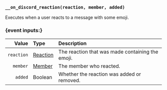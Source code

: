 ### `__on_discord_reaction(reaction, member, added)`

Executes when a user reacts to a message with some emoji.


### {event inputs:}

|      Value | Type                            | Description                                      |
|-----------:|:--------------------------------|:-------------------------------------------------|
| `reaction` | [Reaction](/values/reaction.md) | The reaction that was made containing the emoji. |
|   `member` | [Member](/values/member.md)     | The member who reacted.                          |
|    `added` | Boolean                         | Whether the reaction was added or removed.       |